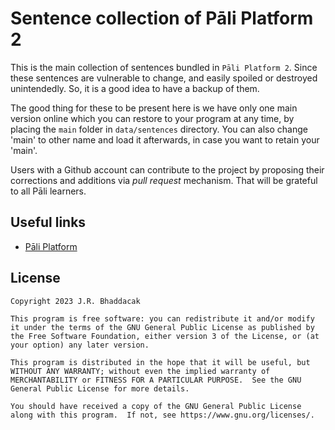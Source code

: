 # Sentence collection of Pāli Platform 2

This is the main collection of sentences bundled in `Pāli Platform 2`. Since these sentences are vulnerable to change, and easily spoiled or destroyed unintendedly. So, it is a good idea to have a backup of them.

The good thing for these to be present here is we have only one main version online which you can restore to your program at any time, by placing the `main` folder in `data/sentences` directory. You can also change 'main' to other name and load it afterwards, in case you want to retain your 'main'.

Users with a Github account can contribute to the project by proposing their corrections and additions via *pull request* mechanism. That will be grateful to all Pāli learners.

## Useful links
- [Pāli Platform](http://paliplatform.blogspot.com)

## License
```
Copyright 2023 J.R. Bhaddacak

This program is free software: you can redistribute it and/or modify
it under the terms of the GNU General Public License as published by
the Free Software Foundation, either version 3 of the License, or (at
your option) any later version.

This program is distributed in the hope that it will be useful, but
WITHOUT ANY WARRANTY; without even the implied warranty of
MERCHANTABILITY or FITNESS FOR A PARTICULAR PURPOSE.  See the GNU
General Public License for more details.

You should have received a copy of the GNU General Public License
along with this program.  If not, see https://www.gnu.org/licenses/.
```
